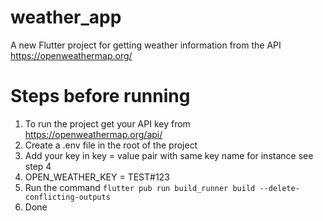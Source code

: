 # weather_app

A new Flutter project for getting weather information from the API https://openweathermap.org/

# Steps before running

1. To run the project get your API key from https://openweathermap.org/api/
2. Create a .env file in the root of the project
3. Add your key in key = value pair with same key name for instance see step 4
4. OPEN_WEATHER_KEY = TEST#123
5. Run the command `flutter pub run build_runner build --delete-conflicting-outputs`
6. Done